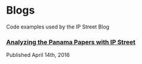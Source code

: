 # Blogs
Code examples used by the IP Street Blog

### [Analyzing the Panama Papers with IP Street](http://www.ipstreet.com/blog/analyzing-the-panama-papers-with-ip-street) 
Published April 14th, 2016
